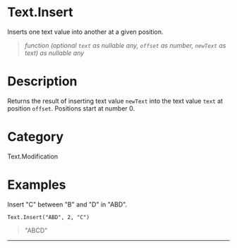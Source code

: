 ﻿# Text.Insert
Inserts one text value into another at a given position.
> _function (optional <code>text</code> as nullable any, <code>offset</code> as number, <code>newText</code> as text) as nullable any_
# Description 
Returns the result of inserting text value <code>newText</code> into the text value <code>text</code> at position <code>offset</code>. Positions start at number 0.

# Category 
Text.Modification
# Examples 
Insert "C" between "B" and "D" in "ABD".
```
Text.Insert("ABD", 2, "C")
```
> "ABCD"
***
